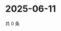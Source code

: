 # 2025-06-11

共 0 条

<!-- BEGIN ZHIHUVIDEO -->
<!-- 最后更新时间 Wed Jun 11 2025 02:16:01 GMT+0800 (China Standard Time) -->

<!-- END ZHIHUVIDEO -->

